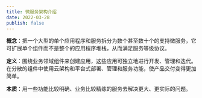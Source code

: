 ```yaml
---
title: 微服务架构介绍
date: 2022-03-28
publish: false
---
```


**概念**：把一个大型的单个应用程序和服务拆分为数个甚至数十个的支持微服务，它可扩展单个组件而不是整个的应用程序堆栈，从而满足服务等级协议。

**定义**：围绕业务领域组件来创建应用，这些应用可独立地进行开发、管理和迭代。在分散的组件中使用云架构和平台式部署、管理和服务功能，使产品交付变得更加简单。

**本质**：用一些功能比较明确、业务比较精练的服务去解决更大、更实际的问题。
